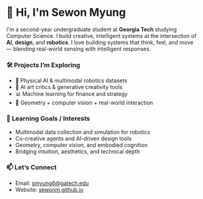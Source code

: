 # 👋 Hi, I'm Sewon Myung

I'm a second-year undergraduate student at **Georgia Tech** studying Computer Science. I build creative, intelligent systems at the intersection of **AI**, **design**, and **robotics**. I love building systems that think, feel, and move — blending real-world sensing with intelligent responses.

### 🛠 Projects I’m Exploring
- 🤖 Physical AI & multimodal robotics datasets
- 🎨 AI art critics & generative creativity tools
- 📊 Machine learning for finance and strategy
- 📐 Geometry + computer vision + real-world interaction

### 🌱 Learning Goals / Interests
- Multimodal data collection and simulation for robotics  
- Co-creative agents and AI-driven design tools  
- Geometry, computer vision, and embodied cognition  
- Bridging intuition, aesthetics, and technical depth

### 📫 Let’s Connect
- Email: smyung6@gatech.edu
- Website: [sewonm.github.io](https://sewonm.github.io)
